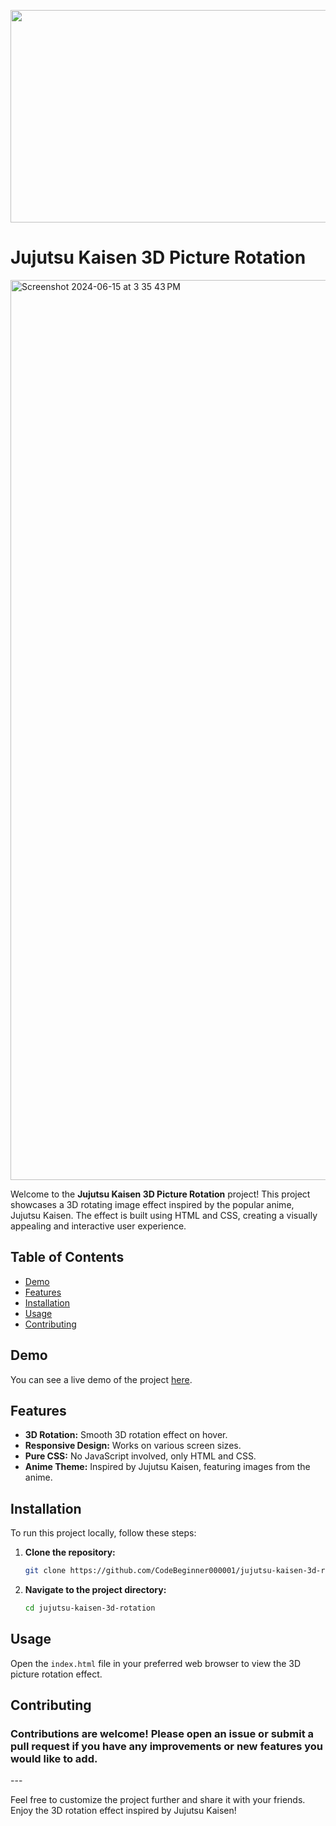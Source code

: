 <p align="center">
<img width="640" height="340" src="https://github.com/CodeBeginner000001/Jujutsu-Kaisen-3d-rotation/assets/92913917/c0697a70-0970-4587-a04f-4bfa90e03da6">
</p>

# Jujutsu Kaisen 3D Picture Rotation

<img width="1440" alt="Screenshot 2024-06-15 at 3 35 43 PM" src="https://github.com/CodeBeginner000001/Jujutsu-Kaisen-3d-rotation/assets/92913917/30eda0fb-dd04-4090-b5f9-11ddbca93a14">

Welcome to the **Jujutsu Kaisen 3D Picture Rotation** project! This project showcases a 3D rotating image effect inspired by the popular anime, Jujutsu Kaisen. The effect is built using HTML and CSS, creating a visually appealing and interactive user experience.

## Table of Contents
- [Demo](#demo)
- [Features](#features)
- [Installation](#installation)
- [Usage](#usage)
- [Contributing](#contributing)

## Demo
You can see a live demo of the project [here](#).

## Features
- **3D Rotation:** Smooth 3D rotation effect on hover.
- **Responsive Design:** Works on various screen sizes.
- **Pure CSS:** No JavaScript involved, only HTML and CSS.
- **Anime Theme:** Inspired by Jujutsu Kaisen, featuring images from the anime.

## Installation
To run this project locally, follow these steps:

1. **Clone the repository:**
    ```bash
    git clone https://github.com/CodeBeginner000001/jujutsu-kaisen-3d-rotation.git
    ```
2. **Navigate to the project directory:**
    ```bash
    cd jujutsu-kaisen-3d-rotation
    ```

## Usage
Open the `index.html` file in your preferred web browser to view the 3D picture rotation effect.

## Contributing
<h3>
Contributions are welcome! Please open an issue or submit a pull request if you have any improvements or new features you would like to add.
</h3>
---

Feel free to customize the project further and share it with your friends. Enjoy the 3D rotation effect inspired by Jujutsu Kaisen!
